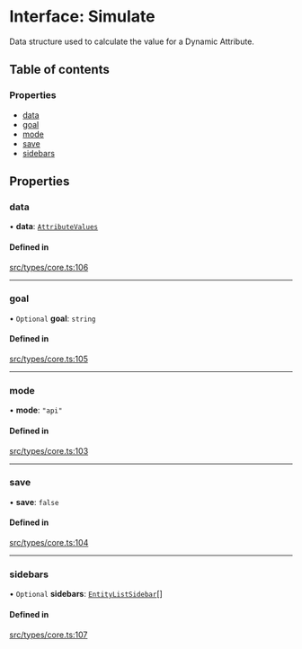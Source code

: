 # Interface: Simulate

Data structure used to calculate the value for a Dynamic Attribute.

## Table of contents

### Properties

- [data](../wiki/Simulate#data)
- [goal](../wiki/Simulate#goal)
- [mode](../wiki/Simulate#mode)
- [save](../wiki/Simulate#save)
- [sidebars](../wiki/Simulate#sidebars)

## Properties

### data

• **data**: [`AttributeValues`](../wiki/Exports#attributevalues)

#### Defined in

[src/types/core.ts:106](https://github.com/decisively-io/interview-sdk/blob/4eec9a19760741f59f131856d1e1811e232ea805/src/types/core.ts#L106)

___

### goal

• `Optional` **goal**: `string`

#### Defined in

[src/types/core.ts:105](https://github.com/decisively-io/interview-sdk/blob/4eec9a19760741f59f131856d1e1811e232ea805/src/types/core.ts#L105)

___

### mode

• **mode**: ``"api"``

#### Defined in

[src/types/core.ts:103](https://github.com/decisively-io/interview-sdk/blob/4eec9a19760741f59f131856d1e1811e232ea805/src/types/core.ts#L103)

___

### save

• **save**: ``false``

#### Defined in

[src/types/core.ts:104](https://github.com/decisively-io/interview-sdk/blob/4eec9a19760741f59f131856d1e1811e232ea805/src/types/core.ts#L104)

___

### sidebars

• `Optional` **sidebars**: [`EntityListSidebar`](../wiki/Exports#entitylistsidebar)[]

#### Defined in

[src/types/core.ts:107](https://github.com/decisively-io/interview-sdk/blob/4eec9a19760741f59f131856d1e1811e232ea805/src/types/core.ts#L107)
